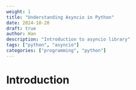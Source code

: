 ```yaml
---
weight: 1
title: "Understanding Asyncio in Python"
date: 2024-10-20
draft: true
author: Han
description: "Introduction to asyncio library"
tags: ["python", "asyncio"]
categories: ["programming", "python"]
---
```


# Introduction

